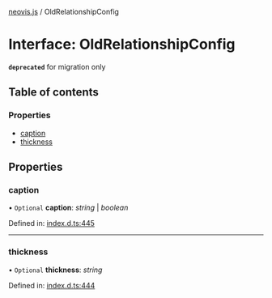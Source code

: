 [neovis.js](../README.md) / OldRelationshipConfig

# Interface: OldRelationshipConfig

**`deprecated`** for migration only

## Table of contents

### Properties

- [caption](oldrelationshipconfig.md#caption)
- [thickness](oldrelationshipconfig.md#thickness)

## Properties

### caption

• `Optional` **caption**: *string* \| *boolean*

Defined in: [index.d.ts:445](https://github.com/thebestnom/neovis.js/blob/ed1c244/index.d.ts#L445)

___

### thickness

• `Optional` **thickness**: *string*

Defined in: [index.d.ts:444](https://github.com/thebestnom/neovis.js/blob/ed1c244/index.d.ts#L444)
